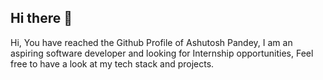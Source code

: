 ## Hi there 👋

<!--
**Ashutoshpandey29/Ashutoshpandey29** is a ✨ _special_ ✨ repository because its `README.md` (this file) appears on your GitHub profile.

Here are some ideas to get you started:

- 🔭 I’m currently working on ...
- 🌱 I’m currently learning ...
- 👯 I’m looking to collaborate on ...
- 🤔 I’m looking for help with ...
- 💬 Ask me about ...
- 📫 How to reach me: ...
- 😄 Pronouns: ...
- ⚡ Fun fact: ...
-->

Hi, You have reached the Github Profile of Ashutosh Pandey, I am an aspiring software developer and looking for Internship opportunities, Feel free to have a look at my tech stack and projects.
